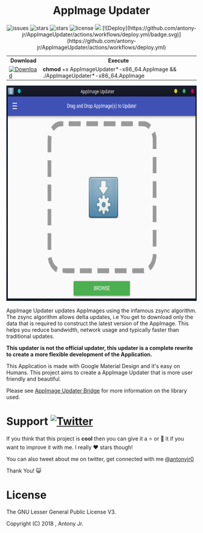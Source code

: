 <h1 align="center">AppImage Updater</h1>
<p align="center">
    <img src="https://img.shields.io/github/issues/antony-jr/AppImageUpdater.svg?style=flat-square" alt="issues" / >
    <img src="https://img.shields.io/github/forks/antony-jr/AppImageUpdater.svg?style=flat-square" alt="stars" / >
    <img src="https://img.shields.io/github/stars/antony-jr/AppImageUpdater.svg?style=flat-square" alt="stars" / >
    <img src="https://img.shields.io/github/license/antony-jr/AppImageUpdater.svg?style=flat-square" alt="license" />
    <a class="badge-align" href="https://www.codacy.com/app/antony-jr/AppImageUpdater?utm_source=github.com&amp;utm_medium=referral&amp;utm_content=antony-jr/AppImageUpdater&amp;utm_campaign=Badge_Grade"><img src="https://api.codacy.com/project/badge/Grade/a8b7aca6d0104becaebb7c9c9a4a4bb6"/></a>
    [![Deploy](https://github.com/antony-jr/AppImageUpdater/actions/workflows/deploy.yml/badge.svg)](https://github.com/antony-jr/AppImageUpdater/actions/workflows/deploy.yml)
</p>

<p align="center">
<table>
  <tr>
    <th >Download<br></th>
    <th >Execute</th>
  </tr>
  <tr>
    <td >
    <a href="https://github.com/antony-jr/AppImageUpdater/releases/tag/latest">
    <img src="https://img.shields.io/badge/Get%20the%20Latest%20AppImage-x86__64-brightgreen.svg?style=for-the-badge" alt="Download" / >
    </a>
    </td>
    <td ><b>chmod</b> +x AppImageUpdater*-x86_64.AppImage &amp;&amp; ./AppImageUpdater*-x86_64.AppImage<br></td>
  </tr>
</table>
</p>


<p align="center">
  <img src=".img/poster.png" height="570px" width=auto alt="AppImage Updater">  <br>
</p>


AppImage Updater updates AppImages using the infamous zsync algorithm. The zsync algorithm allows delta updates, i.e You get to download only the data that is required to construct the latest version of the AppImage. This helps you reduce bandwidth, network usage and typically faster than traditional updates.

**This updater is not the official updater, this updater is a complete rewrite to create a more flexible development of the Application.**

This Application is made with Google Material Design and it's easy on Humans. This project aims to create a AppImage Updater that is more user friendly and beautiful.

Please see [AppImage Updater Bridge](https://github.com/antony-jr/QAppImageUpdate) for more information on the library used.

# Support [![Twitter](https://img.shields.io/twitter/url/https/github.com/antony-jr/AIUpdateInformation.svg?style=social)](https://twitter.com/intent/tweet?text=Checkout%20the%20new%20AppImage%20Updater%20by%20%40antonyjr0%20%2C%20its%20really%20cool%20%2C%20Get%20it%20at%20https%3A%2F%2Fgithub.com%2Fantony-jr%2FAppImageUpdater)

If you think that this project is **cool** then you can give it a :star: or :fork_and_knife: it if you want to improve it with me. I really :heart: stars though!   

You can also tweet about me on twitter, get connected with me [@antonyjr0](https://twitter.com/antonyjr0)

Thank You! :smiley_cat:

# License

The GNU Lesser General Public License V3.

Copyright (C) 2018 , Antony Jr.
